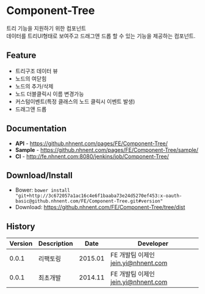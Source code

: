 Component-Tree
======================
트리 기능을 지원하기 위한 컴포넌트<br>
데이터를 트리UI형태로 보여주고 드래그앤 드롭 할 수 있는 기능을 제공하는 컴포넌트.

## Feature
* 트리구조 데이터 뷰
* 노드의 여닫힘
* 노드의 추가/삭제
* 노드 더블클릭시 이름 변경가능
* 커스텀이벤트(특정 클래스의 노드 클릭시 이벤트 발생)
* 드래그앤 드롭


## Documentation
* **API** - <https://github.nhnent.com/pages/FE/Component-Tree/>
* **Sample** - <https://github.nhnent.com/pages/FE/Component-Tree/sample/>
* **CI** - <http://fe.nhnent.com:8080/jenkins/job/Component-Tree/>

## Download/Install
* Bower: `bower install "git+http://3c672057a1ac16c4e6f1baaba73e24d5270ef453:x-oauth-basic@github.nhnent.com/FE/Component-Tree.git#version"`
* Download: <https://github.nhnent.com/FE/Component-Tree/tree/dist>

## History
| Version | Description | Date | Developer |
| ---- | ---- | ---- | ---- |
| 0.0.1 | 리팩토링 | 2015.01 | FE 개발팀 이제인 <jein.yi@nhnent.com> |
| 0.0.1 | 최초개발 | 2014.11 | FE 개발팀 이제인 <jein.yi@nhnent.com> |



